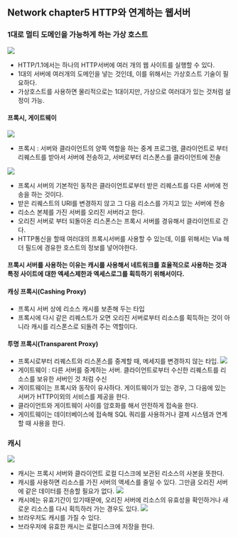 
Network chapter5 HTTP와 연계하는 웹서버
---


### 1대로 멀티 도메인을 가능하게 하는 가상 호스트
![](/Users/jaeyeonkim/Desktop/blog/images/network/chapter5/chapter5-1.jpg)
- HTTP/1.1에서는 하나의 HTTP서버에 여러 개의 웹 사이트를 실행할 수 있다.
- 1대의 서버에 여러개의 도메인을 넣는 것인데, 이를 위해서는 가상호스트 기술이 필요하다.
- 가상호스트를 사용하면 물리적으로는 1대이지만, 가상으로 여러대가 있는 것처럼 설정이 가능.

#### 프록시, 게이트웨이
![](/Users/jaeyeonkim/Desktop/blog/images/network/chapter5/chapter5-2.jpg)
- 프록시 : 서버와 클라이언트의 양쪽 역할을 하는 중계 프로그램, 클라이언트로 부터 리퀘스트를 받아서 서버에 전송하고, 서버로부터 리스폰스를 클라이언트에 전솔

![](/Users/jaeyeonkim/Desktop/blog/images/network/chapter5/chapter5-3.jpg)
- 프록시 서버의 기본적인 동작은 클라이언트로부터 받은 리퀘스트를 다른 서버에 전송을 하는 것이다.
- 받은 리퀘스트의 URI를 변경하지 않고 그 다음 리소스를 가지고 있는 서버에 전송
- 리소스 본체를 가진 서버를 오리진 서버라고 한다.
- 오리진 서버로 부터 되돌아온 리스폰스는 프록시 서버를 경유해서 클라이언트로 간다.
- HTTP통신을 할때 여러대의 프록시서버를 사용할 수 있는데, 이를 위해서는 Via 헤더 필드에 경유한 호스트의 정보를 넣어야한다.
#### 프록시 서버를 사용하는 이유는 캐시를 사용해서 네트워크를 효율적으로 사용하는 것과 특정 사이트에 대한 엑세스제한과 엑세스로그를 획득하기 위해서이다.

#### 캐싱 프록시(Cashing Proxy)
- 프록시 서버 상에 리소스 캐시를 보존해 두는 타입
- 프록시에 다시 같은 리퀘스트가 오면 오리진 서버로부터 리소스를 획득하는 것이 아니라 캐시를 리스폰스로 되돌려 주는 역할이다.

#### 투명 프록시(Transparent Proxy)
- 프록시로부터 리퀘스트와 리스폰스를 중계할 때, 메세지를 변경하지 않는 타입.
![](/Users/jaeyeonkim/Desktop/blog/images/network/chapter5/chapter5-4.jpg)
- 게이트웨이 : 다른 서버를 중계하는 서버. 클라이언트로부터 수신한 리퀘스트를 리소스를 보유한 서버인 것 처럼 수신
- 게이트웨이는 프록시와 동작이 유사하다. 게이트웨이가 있는 경우, 그 다음에 있는 서버가 HTTP이외의 서비스를 제공을 한다.
- 클라이언트와 게이트웨이 사이를 암호화를 해서 안전하게 접속을 한다.
- 게이트웨이는 데이터베이스에 접속해 SQL 쿼리를 사용하거나 결제 시스템과 연계할 때 사용을 한다.

### 캐시
![](/Users/jaeyeonkim/Desktop/blog/images/network/chapter5/chapter5-5.jpg)
- 캐시는 프록시 서버와 클라이언트 로컬 디스크에 보관된 리소스의 사본을 뜻한다.
- 캐시를 사용하면 리소스를 가진 서버의 액세스를 줄일 수 있다. 그만큼 오리진 서버에 같은 데이터를 전송할 필요가 없다.
![](/Users/jaeyeonkim/Desktop/blog/images/network/chapter5/chapter5-6.jpg)
- 캐시에는 유효기간이 있기때문에, 오리진 서버에 리소스의 유효성을 확인하거나 새로운 리소스를 다시 획득하러 가는 경우도 있다.
![](/Users/jaeyeonkim/Desktop/blog/images/network/chapter5/chapter5-7.jpg)
- 브라우저도 캐시를 가질 수 있다.
- 브라우저에 유효한 캐시는 로컬디스크에 저장을 한다.
